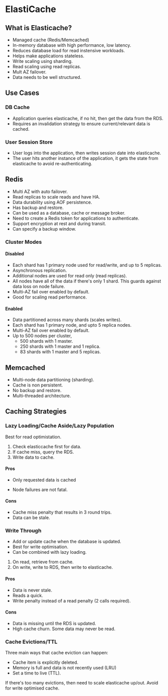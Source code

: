 # ElastiCache

## What is Elasticache?

- Managed cache (Redis/Memcached)
- In-memory database with high performance, low latency.
- Reduces database load for read instensive workloads.
- Helps make applications stateless.
- Write scaling using sharding.
- Read scaling using read replicas.
- Mult AZ failover.
- Data needs to be well structured.

## Use Cases

### DB Cache

- Application queries elasticache, if no hit, then get the data from the RDS.
- Requires an invalidation strategy to ensure current/relevant data is cached.

### User Session Store

- User logs into the application, then writes session date into elasticache.
- The user hits another instance of the application, it gets the state from elasticache to avoid re-authenticating.

## Redis

- Multi AZ with auto failover.
- Read replicas to scale reads and have HA.
- Data durability using AOF persistence.
- Has backup and restore.
- Can be used as a database, cache or message broker.
- Need to create a Redis token  for applications to authenticate.
- Support encryption at rest and during transit.
- Can specify a backup window.

### Cluster Modes

#### Disabled

- Each shard has 1 primary node used for read/write, and up to 5 replicas.
- Asynchronous replication.
- Additional nodes are used for read only (read replicas).
- All nodes have all of the data if there's only 1 shard. This guards against data loss on  node failure.
- Multi-AZ fail over enabled by default.
- Good for scaling read performance.

#### Enabled

- Data partitioned across many shards (scales writes).
- Each shard has 1 primary node, and upto 5 replica nodes.
- Multi-AZ fail over enabled by default.
- Up to 500 nodes per cluster,
    - 500 shards with 1 master.
    - 250 shards with 1 master and 1 replica.
    - 83 shards with 1 master and 5 replicas.

## Memcached

- Multi-node data partitioning (sharding).
- Cache is non persistent.
- No backup and restore.
- Multi-threaded architecture.

## Caching Strategies

### Lazy Loading/Cache Aside/Lazy Population

Best for read optimistation.

1. Check elasticcache first for data.
2. If cache miss, query the RDS.
3. Write data to cache.

#### Pros
- Only requested data is cached

- Node failures are not fatal.

#### Cons

- Cache miss penalty that results in 3 round trips.
- Data can be stale.

### Write Through

- Add or update cache when the database is updated.
- Best for write optimisation.
- Can be combined with lazy loading.

1. On read, retrieve from cache.
2. On write, write to RDS, then write to elasticache.

#### Pros

- Data is never stale.
- Reads a quick.
- Write penalty instead of a read penalty (2 calls required).

#### Cons

- Data is missing until the RDS is updated.
- High cache churn. Some data may never be read.

### Cache Evictions/TTL

Three main ways that cache eviction can happen:

- Cache item is explicitly deleted.
- Memory is full and data is not recently used (LRU)
- Set a time to live (TTL).

If there's too many evictions, then need to scale elasticache up/out. Avoid for write optimised cache.
